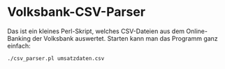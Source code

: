 # Volksbank-CSV-Parser

Das ist ein kleines Perl-Skript, welches CSV-Dateien aus dem Online-Banking der Volksbank auswertet.
Starten kann man das Programm ganz einfach:

```sh
./csv_parser.pl umsatzdaten.csv
```
